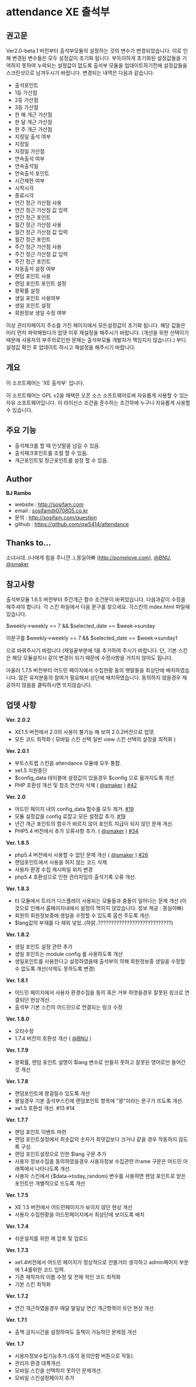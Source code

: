 attendance XE 출석부
====================

권고문
------
Ver2.0-beta.1 버전부터 출석부모듈의 설정하는 것의 변수가 변경되었습니다.
이로 인해 변경된 변수들은 모두 설정값이 초기화 됩니다.
부득이하게 초기화된 설정값들을 기억하지 못하여 누락되는 설정값이 없도록 출석부 모듈을 업데이트하기전에 설정값들을 스크린샷으로 남겨두시기 바랍니다.
변경되는 내역은 다음과 같습니다.

* 출석포인트
* 1등 가산점
* 2등 가산점
* 3등 가산점
* 한 해 개근 가산점
* 한 달 개근 가산점
* 한 주 개근 가산점
* 지정일 출석 여부
* 지정일
* 지정일 가산점
* 연속출석 여부
* 연속출석일
* 연속출석 포인트
* 시간제한 여부
* 시작시각
* 종료시각
* 연간 정근 가산점 사용
* 연간 정근 가산점 값 입력
* 연간 정근 포인트
* 월간 정근 가산점 사용
* 월간 정근 가산점 값 입력
* 월간 정근 포인트
* 주간 정근 가산점 사용
* 주간 정근 가산점 값 입력
* 주간 정근 포인트
* 자동출석 설정 여부
* 랜덤 포인트 사용
* 랜덤 포인트 포인트 설정
* 꽝확률 설정
* 생일 포인트 사용여부
* 생일 포인트 설정
* 회원정보 생일 수정 여부

이상 관리자페이지 주소를 가진 페이지에서 모든설정값이 초기화 됩니다.
해당 값들은 미리 먼저 파악해뒀다가 업뎃 이후 재설정을 해주시기 바랍니다.
(개선을 위한 선택이기 때문에 사용자의 부주의로인한 문제는 출석부모듈 개발자가 책임지지 않습니다.)
부디 설정값 확인 후 업데이트 하시고 재설정을 해주시기 바랍니다.


개요
----
이 소프트웨어는 'XE 출석부' 입니다.

이 소프트웨어는 GPL v2을 채택한 오픈 소스 소프트웨어로써 자유롭게 사용할 수 있는 자유 소프트웨어입니다.
이 라이선스 조건을 준수하는 조건하에 누구나 자유롭게 사용할 수 있습니다.

주요 기능
---------
* 출석채크를 할 때 인삿말을 남길 수 있음.
* 출석채크포인트를 조절 할 수 있음.
* 개근포인트및 정근포인트를 설정 할 수 있음.

Author
------
**BJ Rambo**

* website : http://sosifam.com
* email : sosifam@070805.co.kr
* 문의 : http://sosifam.com/question
* github : https://github.com/qw5414/attendance

Thanks to...
------------

소녀시대..(나에게 힘을 주니깐..),몽실아빠 (http://pomelove.com), [@BNU](https://github.com/BNU), [@smaker](https://github.com/smaker)

참고사항
--------
출석부모듈 1.6.5 버전부터 주간개근 함수 조건문이 바뀌었습니다.
다음과같이 수정을 해주셔야 합니다.
각 스킨 파일에서 다음 문구를 찾으세요.
각스킨의 index.html 파일에 있습니다.

$weekly->weekly == 7 && $selected_date == $week->sunday

이문구를 
$weekly->weekly == 7 && $selected_date == $week->sunday1

으로 바꿔주시기 바랍니다 (제일끝부분에 1을 추가하여 주시기 바랍니다.
단, 기본 스킨은 해당 모듈설치시 같이 변경이 되기 때문에 수정사항을 거치지 않아도 됩니다.

아울러 1.7.5 버전부터 어드민 페이지에서 수집현황 동의 팻말들을 최상단에 배치하였습니다.
많은 유저분들의 참여가 필요해서 상단에 배치하였습니다. 동의하지 않을경우 제공하지 않음을 클릭하시면 뜨지않습니다.

업뎃 사항 
---------

**Ver. 2.0.2**
* XE1.5 버전에서 2.0의 사용이 불가능 해 보여 2.0.2버전으로 업뎃.
* 모든 코드 최적화 ( 모바일 스킨 선택 일반 view 스킨 선택의 설정을 최적화 )

**Ver. 2.0.1**
* 부트스트랩 스킨을 attendance 모듈에 모두 통합.
* xe1.5 지원중단
* $config_data 테이블에 설정값이 있을경우 $config 으로 옮겨지도록 개선.
* PHP 호환성 개선 및 참조 연산자 삭제 ( [@smaker](https://github.com/smaker) ) [#42](https://github.com/qw5414/attendance/pull/42)


**Ver. 2.0**
* 어드민 페이지 내의 config_data 함수를 모두 제거. [#19](https://github.com/qw5414/attendance/issues/19)
* 모듈 설정값을 config 로잡고 모든 설정값 추가. [#19](https://github.com/qw5414/attendance/issues/19)
* 년간 개근 포인트의 함수가 바르지 않아 포인트 지급이 되지 않던 문제 개선.
* PHP5.4 버전에서 추가 오류사항 추가. ( [@smaker](https://github.com/smaker) ) [#34](https://github.com/qw5414/attendance/issues/34)


**Ver. 1.8.5**
* php5.4 버전에서 사용할 수 없던 문제 개선 ( [@smaker](https://github.com/smaker) ) [#26](https://github.com/qw5414/attendance/pull/26)
* 랜덤포인트에서 사용을 하지 않는 코드 삭제
* 사용자 환경 수집 캐시파일 위치 변경
* php5.4 호환성으로 인한 관리자임의 출석기록 오류 개선.

**Ver. 1.8.3**
* 타 모듈에서 트리거 디스플레이 사용되는 모듈들과 충돌이 일어나는 문제 개선 (이것으로 인해서 홈페이지내에서 설정이 먹히지 않았습니다. 정보 제공 : 몽실아빠)
* 회원의 회원정보중에 생일을 수정할 수 있도록 옵션 주도록 개선.
* $lang값의 부재를 다 채워 넣었..(하앍..????????????????????????????)

**Ver. 1.8.2**
* 생일 포인트 설정 관련 추가
* 생일 포인트는 module config 를 사용하도록 개선
* 생일포인트를 사용한다고 설정하였을때 출석부의 의해 회원정보중 생일을 수정할 수 없도록 개선(삭제도 못하도록 변경)

**Ver. 1.8.1**
* 어드민 페이지에서 사용자 환경수집을 동의 혹은 거부 하엿을경우 잘못된 링크로 연결되던 현상개선.
* 출석부 기본 스킨의 어드민으로 연결되는 링크 수정

**Ver. 1.8.0**
* 오타수정
* 1.7.4 버전의 호환성 개선  ( [@BNU](https://github.com/BNU) )

**Ver. 1.7.9**
* 꽝확률, 랜덤 포인트 설명이 $lang 변수로 만들지 못하고 잘못된 영어로만 들어간 것 개선

**Ver. 1.7.8**
* 랜덤포인트에 꽝걸릴수 있도록 개선
* 꽝일경우 기본 출석부스킨에 랜덤포인트 항목에 "꽝"이라는 문구가 뜨도록 개선.
* xe1.5 호환성 개선. #13 #14 

**Ver. 1.7.7**
* 랜덤 포인트 이벤트 마련
* 랜덤 포인트설정에서 최솟값의 숫자가 최댓값보다 크거나 같을 경우 작동하지 않도록 구성.
* 랜덤 포인트설정으로 인한 $lang 구문 추가
* 사용자 정보수집을 동의하였을경우 사용자정보 수집관련 iframe 구문은 어드민 아래쪽에서 나타나도록 개선.
* 사용자 스킨에서 {$data->today_random} 변수를 사용하면 랜덤 포인트로 받은 포인트만 개별적으로 뜨도록 개선

**Ver. 1.7.5**
* XE 1.5 버전에서 어드민페이지가 보이지 않던 현상 개선
* 사용자 수집현황을 어드민페이지에서 최상단에 보이도록 배치

**Ver. 1.7.4**
* 쉬운설치를 위한 재 압축 및 업로드

**Ver. 1.7.3** 
* xe1.4버전에서 어드민 페이지가 정상적으로 안뜰거라 생각하고 admin페이지 부분에 1.4를위한 코드 입력.
* 기존 제작자의 이름 수정 및 전체 적인 코드 최적화
* 기본 스킨 최적화

**Ver. 1.7.2** 
* 연간 개근하였을경우 매달 말일날 연간 개근항목이 뜨던 현상 개선.

**Ver. 1.7.1** 
* 출책 금지시간을 설정하여도 출책이 가능하던 문제점 개선

**Ver. 1.7**
* 사용자정보수집기능추가.(동의 동의안함 버튼으로 작동).
* 관리자 환경 대폭개선.
* 모바일 스킨을 선택하지 못하던 문제개선.
* 모바일 스킨설정페이지 추가
